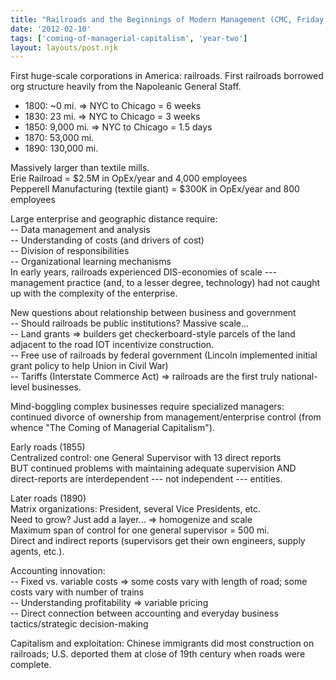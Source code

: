 ```yaml
---
title: "Railroads and the Beginnings of Modern Management (CMC, Friday, Week 3)"
date: '2012-02-10'
tags: ['coming-of-managerial-capitalism', 'year-two']
layout: layouts/post.njk
---
```


First huge-scale corporations in America: railroads. First railroads borrowed org structure heavily from the Napoleanic General Staff.

-   1800: ~0 mi. => NYC to Chicago = 6 weeks
-   1830: 23 mi. => NYC to Chicago = 3 weeks
-   1850: 9,000 mi. => NYC to Chicago = 1.5 days
-   1870: 53,000 mi.
-   1890: 130,000 mi.

Massively larger than textile mills.\
Erie Railroad = $2.5M in OpEx/year and 4,000 employees\
Pepperell Manufacturing (textile giant) = $300K in OpEx/year and 800 employees

Large enterprise and geographic distance require:\
-- Data management and analysis\
-- Understanding of costs (and drivers of cost)\
-- Division of responsibilities\
-- Organizational learning mechanisms\
In early years, railroads experienced DIS-economies of scale --- management practice (and, to a lesser degree, technology) had not caught up with the complexity of the enterprise.

New questions about relationship between business and government\
-- Should railroads be public institutions? Massive scale...\
-- Land grants => builders get checkerboard-style parcels of the land adjacent to the road IOT incentivize construction.\
-- Free use of railroads by federal government (Lincoln implemented initial grant policy to help Union in Civil War)\
-- Tariffs (Interstate Commerce Act) => railroads are the first truly national-level businesses.

Mind-boggling complex businesses require specialized managers: continued divorce of ownership from management/enterprise control (from whence "The Coming of Managerial Capitalism").

Early roads (1855)\
Centralized control: one General Supervisor with 13 direct reports\
BUT continued problems with maintaining adequate supervision AND direct-reports are interdependent --- not independent --- entities.

Later roads (1890)\
Matrix organizations: President, several Vice Presidents, etc.\
Need to grow? Just add a layer... => homogenize and scale\
Maximum span of control for one general supervisor = 500 mi.\
Direct and indirect reports (supervisors get their own engineers, supply agents, etc.).

Accounting innovation:\
-- Fixed vs. variable costs => some costs vary with length of road; some costs vary with number of trains\
-- Understanding profitability => variable pricing\
-- Direct connection between accounting and everyday business tactics/strategic decision-making

Capitalism and exploitation: Chinese immigrants did most construction on railroads; U.S. deported them at close of 19th century when roads were complete.

